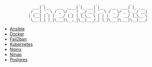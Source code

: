 ```
                  _                _       _               _       
              ___| |__   ___  __ _| |_ ___| |__   ___  ___| |_ ___ 
             / __| '_ \ / _ \/ _` | __/ __| '_ \ / _ \/ _ \ __/ __|
            | (__| | | |  __/ (_| | |_\__ \ | | |  __/  __/ |_\__ \
             \___|_| |_|\___|\__,_|\__|___/_| |_|\___|\___|\__|___/
```

- [Ansible](https://github.com/dvlpmike/cheatsheets/blob/main/ansible/ansible.md)
- [Docker](https://github.com/dvlpmike/cheatsheets/blob/main/docker/docker.md)
- [Fail2ban](https://github.com/dvlpmike/cheatsheets/blob/main/fail2ban/fail2ban.md)
- [Kubernetes](https://github.com/dvlpmike/cheatsheets/blob/main/kubernetes/kubernetes.md)
- [Nginx](https://github.com/dvlpmike/cheatsheets/blob/main/nginx/nginx.md)    
- [Nmap](https://github.com/dvlpmike/cheatsheets/blob/main/nmap/nmap.md)
- [Postgres](https://github.com/dvlpmike/cheatsheets/blob/main/postgresql/postgresql.md)     
                                                       
